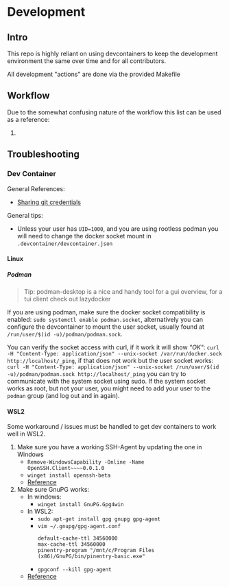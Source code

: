 # Development

## Intro

This repo is highly reliant on using devcontainers to keep the development environment the same over time and for all contributors.

All development "actions" are done via the provided Makefile

## Workflow

Due to the somewhat confusing nature of the workflow this list can be used as a reference:

1.  

## Troubleshooting

### Dev Container

General References:

* [Sharing git credentials](https://code.visualstudio.com/remote/advancedcontainers/sharing-git-credentials)

General tips:

* Unless your user has `UID=1000`, and you are using rootless podman you will need to change the docker socket mount in `.devcontainer/devcontainer.json`

#### Linux

##### Podman

> Tip: podman-desktop is a nice and handy tool for a gui overview, for a tui client check out lazydocker

If you are using podman, make sure the docker socket compatibility is enabled: `sudo systemctl enable podman.socket`,
alternatively you can configure the devcontainer to mount the user socket, usually found at `/run/user/$(id -u)/podman/podman.sock`.

You can verify the socket access with curl, if it work it will show *"OK"*:
`curl -H "Content-Type: application/json" --unix-socket /var/run/docker.sock http://localhost/_ping`, if that does not work but the user socket works:
`curl -H "Content-Type: application/json" --unix-socket /run/user/$(id -u)/podman/podman.sock http://localhost/_ping`
you can try to communicate with the system socket using sudo.
If the system socket works as root, but not your user, you might need to add your user to the `podman` group (and log out and in again).

#### WSL2

Some workaround / issues must be handled to get dev containers to work well in WSL2.

1. Make sure you have a working SSH-Agent by updating the one in Windows
    * `Remove-WindowsCapability -Online -Name OpenSSH.Client~~~~0.0.1.0`
    * `winget install openssh-beta`
    * [Reference](https://superuser.com/a/1722263)
2. Make sure GnuPG works:
    * In windows:
        * `winget install GnuPG.Gpg4win`
    * In WSL2:
        * `sudo apt-get install gpg gnupg gpg-agent`
        * `vim ~/.gnupg/gpg-agent.conf`
            ```
            default-cache-ttl 34560000
            max-cache-ttl 34560000
            pinentry-program "/mnt/c/Program Files (x86)/GnuPG/bin/pinentry-basic.exe"
            ```
        * `gpgconf --kill gpg-agent`
    * [Reference](https://www.39digits.com/signed-git-commits-on-wsl2-using-visual-studio-code)
